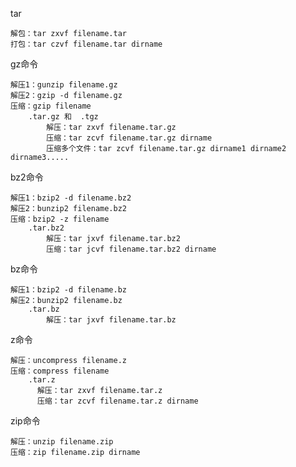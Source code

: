tar

    解包：tar zxvf filename.tar
    打包：tar czvf filename.tar dirname

gz命令

    解压1：gunzip filename.gz
    解压2：gzip -d filename.gz
    压缩：gzip filename
        .tar.gz 和  .tgz
            解压：tar zxvf filename.tar.gz
            压缩：tar zcvf filename.tar.gz dirname
            压缩多个文件：tar zcvf filename.tar.gz dirname1 dirname2 dirname3.....

bz2命令

    解压1：bzip2 -d filename.bz2
    解压2：bunzip2 filename.bz2
    压缩：bzip2 -z filename
        .tar.bz2
            解压：tar jxvf filename.tar.bz2
            压缩：tar jcvf filename.tar.bz2 dirname

bz命令

    解压1：bzip2 -d filename.bz
    解压2：bunzip2 filename.bz
        .tar.bz
            解压：tar jxvf filename.tar.bz

z命令

    解压：uncompress filename.z
    压缩：compress filename
        .tar.z
          解压：tar zxvf filename.tar.z
          压缩：tar zcvf filename.tar.z dirname

zip命令
    
    解压：unzip filename.zip
    压缩：zip filename.zip dirname